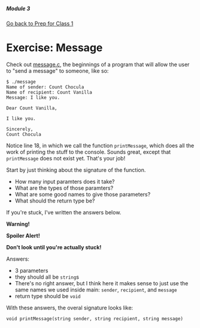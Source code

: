##### Module 3
[Go back to Prep for Class 1](../../class1-prep)
# Exercise: Message

Check out <a href="message.c" target="_blank">message.c</a>, the beginnings of a program that will allow the user to 
"send a message" to someone, like so:
```
$ ./message
Name of sender: Count Chocula
Name of recipient: Count Vanilla
Message: I like you.

Dear Count Vanilla,

I like you.

Sincerely, 
Count Chocula
```

Notice line 18, in which we call the function `printMessage`, which does all the work of printing the stuff to the console. 
Sounds great, except that `printMessage` does not exist yet. That's your job! 

Start by just thinking about the signature of the function. 
* How many input paramters does it take?
* What are the types of those paramters?
* What are some good names to give those parameters?
* What should the return type be?


If you're stuck, I've written the answers below.

**Warning!**


**Spoiler Alert!**


**Don't look until you're actually stuck!**


 
Answers:
* 3 parameters
* they should all be `string`s
* There's no right answer, but I think here it makes sense to just use the same names we used inside main: `sender`, `recipient`, and `message`
* return type should be `void`

With these answers, the overal signature looks like:
```
void printMessage(string sender, string recipient, string message)
```
